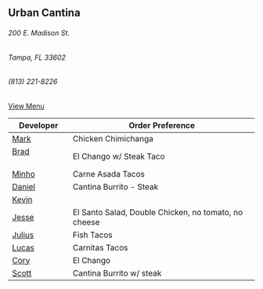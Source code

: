 ## Urban Cantina
###### 200 E. Madison St.
###### Tampa, FL 33602
###### (813) 221-8226

[View Menu](https://store7.geomerx.com/urbancantina/index.cfm?fuseaction=category&categoryID=1)



Developer     | Order Preference
--------------|---------------------
[Mark](http://github.com/mark-smithtb)              | Chicken Chimichanga
[Brad](https://github.com/bself)                    | El Chango w/ Steak Taco
[Minho](https://github.com/minhochoi)               | Carne Asada Tacos
[Daniel](https://github.come/dtartaglia)            | Cantina Burrito - Steak
[Kevin]()                                           | 
[Jesse](https://github.com/jessecurry)              | El Santo Salad, Double Chicken, no tomato, no cheese
[Julius](https://github.com/jbzozowski)             | Fish Tacos
[Lucas]()                                           | Carnitas Tacos
[Cory]()                                            | El Chango
[Scott]()                                           | Cantina Burrito w/ steak
